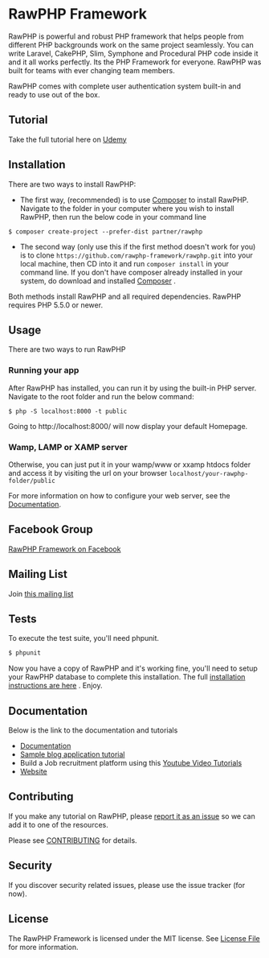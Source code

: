 # RawPHP Framework

RawPHP is powerful and robust PHP framework that helps people from different PHP backgrounds work on the same project seamlessly. You can write Laravel, CakePHP, Slim, Symphone and Procedural PHP code inside it and it all works perfectly. Its the PHP Framework for everyone. RawPHP was built for teams with ever changing team members.

RawPHP comes with complete user authentication system built-in and ready to use out of the box. 

## Tutorial 
Take the full tutorial here on [Udemy](https://www.udemy.com/web-development-with-php-build-a-nice-job-recruitment-site/)

## Installation
There are two ways to install RawPHP:

* The first way, (recommended) is to use [Composer](https://getcomposer.org/) to install RawPHP.
Navigate to the folder in your computer where you wish to install RawPHP, then run the below code in your command line
```
$ composer create-project --prefer-dist partner/rawphp
```

* The second way (only use this if the first method doesn't work for you) is to clone `https://github.com/rawphp-framework/rawphp.git` into your local machine, then CD into it and run `composer install` in your command line. If you don't have composer already installed in your system, do download and installed  [Composer](https://getcomposer.org/) . 


Both methods install RawPHP and all required dependencies. RawPHP requires PHP 5.5.0 or newer.

## Usage

There are two ways to run RawPHP

### Running your app
After RawPHP has installed, you can run it by using the built-in PHP server. Navigate to the root folder and run the below command:
```
$ php -S localhost:8000 -t public

```
Going to http://localhost:8000/ will now display your default Homepage.

### Wamp, LAMP or XAMP server
Otherwise, you can just put it in your wamp/www or xxamp htdocs folder and access it by visiting the url on your browser `localhost/your-rawphp-folder/public`


For more information on how to configure your web server, see the [Documentation](https://www.slimframework.com/docs/start/web-servers.html).
## Facebook Group
[RawPHP Framework on Facebook](https://web.facebook.com/groups/333709167080292/?source=create_flow)

## Mailing List 
Join [this mailing list](http://eepurl.com/cXRGdD)

## Tests

To execute the test suite, you'll need phpunit.

```bash
$ phpunit
```

Now you have a copy of RawPHP and it's working fine, you'll need to setup your RawPHP database to complete this installation. The full [installation instructions are here](https://github.com/rawphp-framework/rawphp-docs/blob/master/docs/start/installation.md) . Enjoy.

## Documentation
Below is the  link to the documentation and tutorials

- [Documentation](https://github.com/rawphp-framework/rawphp-docs)
- [Sample blog application tutorial](https://github.com/rawphp-framework/RawPHP-docs/blob/master/docs/tutorial/first-app.md)
- Build a Job recruitment platform using this [Youtube Video Tutorials](https://www.youtube.com/watch?v=hzRXYrdR4m0&list=PLnBvgoOXZNCM_cxMH8rhLVch_YQbUL5el)
- [Website](https://github.com/rawphp-framework/rawphp-website)


## Contributing
If you make any tutorial on RawPHP, please [report it as an issue](https://github.com/rawphp-framework/rawphp/issues) so we can add it to one of the resources. 

Please see [CONTRIBUTING](CONTRIBUTING.md) for details.


## Security

If you discover security related issues, please use the issue tracker (for now).


## License

The RawPHP Framework is licensed under the MIT license. See [License File](LICENSE.md) for more information.
